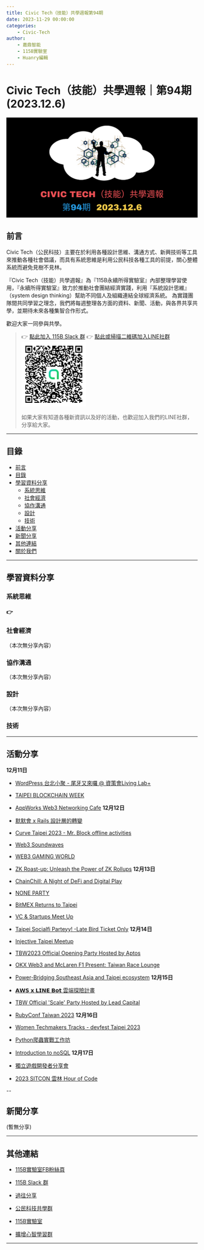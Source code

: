 ```yaml
---
title: Civic Tech（技能）共學週報第94期
date: 2023-11-29 00:00:00
categories:
	- Civic-Tech
author:
	- 嘉鼎智能
	- 115B實驗室
	- Huanry編輯
---
```

# Civic Tech（技能）共學週報｜第94期 (2023.12.6)

![Civic-Tech-94](/img/ct/94.png)

## 前言

Civic Tech（公民科技）主要在於利用各種設計思維、溝通方式、新興技術等工具來推動各種社會倡議，而具有系統思維是利用公民科技各種工具的前提，關心整體系統而避免見樹不見林。

『Civic Tech（技能）共學週報』為『115B永續所得實驗室』內部整理學習使用，『永續所得實驗室』致力於推動社會團結經濟實踐，利用『系統設計思維』（system design thinking）幫助不同個人及組織連結全球經濟系統。
為實踐團隊間共同學習之理念，我們將每週整理各方面的資料、新聞、活動，與各界共享共學，並期待未來各種集智合作形式。

歡迎大家一同參與共學。

>👉  [點此加入 115B Slack 群](https://bit.ly/Slack115b)
>👉  [點此或掃描二維碼加入LINE社群](https://line.me/ti/g2/Dj4AkbdDsY6o4D_CdDUB6Q)
>[![公民科技共學群](/img/產品共學群.jpg)](https://line.me/ti/g2/Dj4AkbdDsY6o4D_CdDUB6Q)
>
>如果大家有知道各種新資訊以及好的活動，也歡迎加入我們的LINE社群，分享給大家。

---
## 目錄
- [前言](#前言)
- [目錄](#目錄)
- [學習資料分享](#學習資料分享)
	- [系統思維](#系統思維)
	- [社會經濟](#社會經濟)
	- [協作溝通](#協作溝通)
	- [設計](#設計)
	- [技術](#技術)
- [活動分享](#活動分享)
- [新聞分享](#新聞分享)
- [其他連結](#其他連結)
- [關於我們](#關於我們)

---
## 學習資料分享
### 系統思維

#### 👉 &emsp; 

### 社會經濟

（本次無分享內容）

### 協作溝通

（本次無分享內容）

### 設計

（本次無分享內容）

### 技術


---
## 活動分享

**12月11日**
- [WordPress 台北小聚 - 尾牙又來囉 @ 資策會Living Lab+](https://www.meetup.com/taipei-wordpress/events/297535721/)

- [TAIPEI BLOCKCHAIN WEEK](https://www.eventbrite.com/e/taipei-blockchain-week-tickets-771134793927)

- [AppWorks Web3 Networking Cafe](https://www.eventbrite.com/e/appworks-web3-networking-cafe-tickets-770771948647)
**12月12日**
- [默默會 x Rails 設計層的轉變](https://www.accupass.com/event/2311170244395528155530)

- [Curve Taipei 2023 - Mr. Block offline activities](https://www.eventbrite.com/e/curve-taipei-2023-mr-block-offline-activities-zeeverse-pufferfi-tickets-770781577447)

- [Web3 Soundwaves](https://www.eventbrite.com/e/web3-soundwaves-tap-tap-chill-yield-powered-by-reyield-tickets-770632722217)

- [WEB3 GAMING WORLD](https://www.eventbrite.com/e/web3-gaming-world-tickets-770507748417)

- [ZK Roast-up: Unleash the Power of ZK Rollups](https://www.eventbrite.com/e/zk-roast-up-unleash-the-power-of-zk-rollups-tickets-770795067797)
**12月13日**
- [ChainChill: A Night of DeFi and Digital Play](https://www.eventbrite.com/e/chainchill-a-night-of-defi-and-digital-play-tickets-770810855017)

- [NONE PARTY](https://www.eventbrite.com/e/none-party-tickets-770900743877)

- [BitMEX Returns to Taipei](https://www.eventbrite.com/e/bitmex-returns-to-taipei-bitmex-tickets-771105686867)

- [VC & Startups Meet Up](https://www.eventbrite.com/e/vc-startups-meet-up-tickets-770637195597)

- [Taipei Socialfi Parteyy! -Late Bird Ticket Only](https://www.eventbrite.com/e/taipei-socialfi-parteyy-late-bird-ticket-only-tickets-770872118257)
**12月14日**
- [Injective Taipei Meetup](https://www.eventbrite.com/e/injective-taipei-meetup-tickets-770934524917)

- [TBW2023 Official Opening Party Hosted by Aptos](https://www.eventbrite.com/e/tbw2023-official-opening-party-hosted-by-aptos-tickets-770962348137)

- [OKX Web3 and McLaren F1 Present: Taiwan Race Lounge](https://www.eventbrite.com/e/okx-web3-and-mclaren-f1-present-taiwan-race-lounge-tickets-771114402937)

- [Power-Bridging Southeast Asia and Taipei ecosystem](https://www.eventbrite.com/e/power-bridging-southeast-asia-and-taipei-ecosystem-tickets-770931265167)
**12月15日**
- [𝗔𝗪𝗦 𝘅 𝗟𝗜𝗡𝗘 𝗕𝗼𝘁 雲端探險計畫](https://www.surveycake.com/s/1YlL1)

- [TBW Official 'Scale' Party Hosted by Lead Capital](https://www.eventbrite.com/e/tbw-official-scale-party-hosted-by-lead-capital-tickets-770966691127)

- [RubyConf Taiwan 2023](https://rubytaiwan.kktix.cc/events/rubyconftw2023)
**12月16日**
- [Women Techmakers Tracks - devfest Taipei 2023](https://www.accupass.com/event/2311201312361047007912)

- [Python爬蟲實戰工作坊](https://www.meetup.com/pyladiestw/events/297519292/)

- [Introduction to noSQL](https://tritonho.kktix.cc/events/2023-q4)
**12月17日**
- [獨立遊戲開發者分享會](https://igdshare.kktix.cc/events/igdshare231217)

- [2023 SITCON 雲林 Hour of Code](https://sitcon.kktix.cc/events/2023-hoc-yunlin)

--
## 新聞分享

(暫無分享)

---
## 其他連結

- [115B實驗室FB粉絲頁](https://www.facebook.com/%E6%B0%B8%E7%BA%8C%E6%89%80%E5%BE%97%E5%AF%A6%E9%A9%97%E5%AE%A4-102916798609139)

- [115B Slack 群](https://bit.ly/Slack115b)

- [過往分享](/categories/Civic-Tech)

- [公民科技共學群](https://line.me/ti/g2/Dj4AkbdDsY6o4D_CdDUB6Q?utm_source=invitation&utm_medium=link_copy&utm_campaign=default)

- [115B實驗室](https://line.me/ti/g2/asPFU-0w4o9MIRSBdb4gtg?utm_source=invitation&utm_medium=link_copy&utm_campaign=default)

- [擴增心智學習群](https://line.me/ti/g2/asPFU-0w4o9MIRSBdb4gtg?utm_source=invitation&utm_medium=link_copy&utm_campaign=default)

---